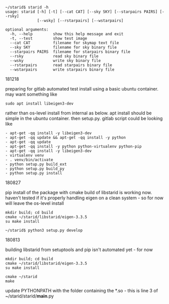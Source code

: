 
    ~/starid$ starid -h
    usage: starid [-h] [-t] [--cat CAT] [--sky SKY] [--starpairs PAIRS] [--rsky]
                  [--wsky] [--rstarpairs] [--wstarpairs]
    
    optional arguments:
      -h, --help         show this help message and exit
      -t, --test         show test image
      --cat CAT          filename for skymap text file
      --sky SKY          filename for sky binary file
      --starpairs PAIRS  filename for starpairs binary file
      --rsky             read sky binary file
      --wsky             write sky binary file
      --rstarpairs       read starpairs binary file
      --wstarpairs       write starpairs binary file
      
181218

preparing for gitlab automated test install using a basic ubuntu container. may want something like
    
    sudo apt install libeigen3-dev
    
rather than os-level install from internal as below. apt install should be simple in the ubuntu container. then setup.py. gitlab script could be looking like

    - apt-get -qq install -y libeigen3-dev
    - apt-get -qq update && apt-get -qq install -y python
    - apt-get -qq update
    - apt-get -qq install -y python python-virtualenv python-pip
    - apt-get -qq install -y libeigen3-dev
    - virtualenv venv
    - . venv/bin/activate
    - python setup.py build_ext
    - python setup.py build_py
    - python setup.py install

180827

pip install of the package with cmake build of libstarid is working now. haven't tested if it's properly handling eigen on a clean system - so for now will leave the os-level install

    mkdir build; cd build
    cmake ~/starid/libstarid/eigen-3.3.5
    su make install
    
    ~/starid$ python3 setup.py develop

180813

building libstarid from setuptools and pip isn't automated yet - for now

    mkdir build; cd build
    cmake ~/starid/libstarid/eigen-3.3.5
    su make install
    
    cmake ~/starid
    make
    
update PYTHONPATH with the folder containing the *.so - this is line 3 of ~/starid/starid/__main__.py 

